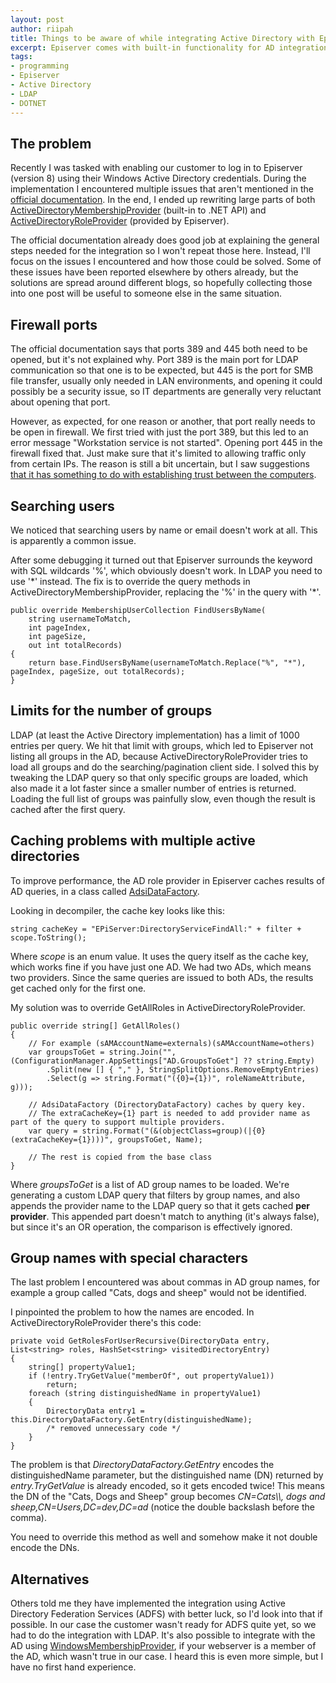 ```yaml
---
layout: post
author: riipah
title: Things to be aware of while integrating Active Directory with Episerver
excerpt: Episerver comes with built-in functionality for AD integration, but while working on the integration I ran into multiple issues that would likely affect others as well, so I compiled those issues and their solutions into a blog post
tags:
- programming
- Episerver
- Active Directory
- LDAP
- DOTNET
---
```


## The problem

Recently I was tasked with enabling our customer to log in to Episerver (version 8) using their Windows Active Directory credentials. 
During the implementation I encountered multiple issues that aren't mentioned in the [official documentation](http://world.episerver.com/documentation/Items/Developers-Guide/EPiServer-CMS/8/Security/Configuring-Active-Directory-membership-provider/).
In the end, I ended up rewriting large parts of both [ActiveDirectoryMembershipProvider](https://msdn.microsoft.com/en-us/library/system.web.security.activedirectorymembershipprovider) (built-in to .NET API) 
and [ActiveDirectoryRoleProvider](http://world.episerver.com/documentation/Class-library/?documentId=cms/8/49807A1D) (provided by Episerver).

The official documentation already does good job at explaining the general steps needed for the integration so I won't repeat those here. 
Instead, I'll focus on the issues I encountered and how those could be solved. 
Some of these issues have been reported elsewhere by others already, but the solutions are spread around different blogs, 
so hopefully collecting those into one post will be useful to someone else in the same situation.

## Firewall ports

The official documentation says that ports 389 and 445 both need to be opened, but it's not explained why.
Port 389 is the main port for LDAP communication so that one is to be expected, but 445 is the port for SMB file transfer, 
usually only needed in LAN environments, and opening it could possibly be a security issue, so IT departments are generally very reluctant about opening that port. 

However, as expected, for one reason or another, that port really needs to be open in firewall. 
We first tried with just the port 389, but this led to an error message "Workstation service is not started". 
Opening port 445 in the firewall fixed that.
Just make sure that it's limited to allowing traffic only from certain IPs.
The reason is still a bit uncertain, but I saw suggestions [that it has something to do with establishing trust between the computers](http://www.windowsnetworking.com/kbase/WindowsTips/Windows2003/AdminTips/Security/Port445andtrustcreation.html).

## Searching users

We noticed that searching users by name or email doesn't work at all. This is apparently a common issue.

After some debugging it turned out that Episerver surrounds the keyword with SQL wildcards '%', which obviously doesn't work. 
In LDAP you need to use '\*' instead. The fix is to override the query methods in ActiveDirectoryMembershipProvider, 
replacing the '%' in the query with '\*'.

```
public override MembershipUserCollection FindUsersByName(
    string usernameToMatch, 
    int pageIndex, 
    int pageSize, 
    out int totalRecords)
{
    return base.FindUsersByName(usernameToMatch.Replace("%", "*"), pageIndex, pageSize, out totalRecords);
}
```

## Limits for the number of groups

LDAP (at least the Active Directory implementation) has a limit of 1000 entries per query. 
We hit that limit with groups, which led to Episerver not listing all groups in the AD, because ActiveDirectoryRoleProvider tries to load all groups 
and do the searching/pagination client side. 
I solved this by tweaking the LDAP query so that only specific groups are loaded, which also made it a lot faster since a smaller number of entries is returned.
Loading the full list of groups was painfully slow, even though the result is cached after the first query.

## Caching problems with multiple active directories

To improve performance, the AD role provider in Episerver caches results of AD queries, in a class called [AdsiDataFactory](http://world.episerver.com/documentation/Class-library/?documentId=cms/8/EEDB98B2).

Looking in decompiler, the cache key looks like this:
```
string cacheKey = "EPiServer:DirectoryServiceFindAll:" + filter + scope.ToString();
```
Where *scope* is an enum value. It uses the query itself as the cache key, which works fine if you have just one AD.
We had two ADs, which means two providers. Since the same queries are issued to both ADs, the results get cached only for the first one.

My solution was to override GetAllRoles in ActiveDirectoryRoleProvider.

```
public override string[] GetAllRoles()
{
    // For example (sAMAccountName=externals)(sAMAccountName=others)
    var groupsToGet = string.Join("", (ConfigurationManager.AppSettings["AD.GroupsToGet"] ?? string.Empty)
        .Split(new [] { "," }, StringSplitOptions.RemoveEmptyEntries)
        .Select(g => string.Format("({0}={1})", roleNameAttribute, g)));

    // AdsiDataFactory (DirectoryDataFactory) caches by query key. 
    // The extraCacheKey={1} part is needed to add provider name as part of the query to support multiple providers.
    var query = string.Format("(&(objectClass=group)(|{0}(extraCacheKey={1})))", groupsToGet, Name);

    // The rest is copied from the base class
}
```
Where *groupsToGet* is a list of AD group names to be loaded. We're generating a custom LDAP query that filters by group names, and also appends the
provider name to the LDAP query so that it gets cached **per provider**. 
This appended part doesn't match to anything (it's always false), but since it's an OR operation, the comparison is effectively ignored.

## Group names with special characters

The last problem I encountered was about commas in AD group names, for example a group called "Cats, dogs and sheep" would not be identified.

I pinpointed the problem to how the names are encoded. In ActiveDirectoryRoleProvider there's this code:
```
private void GetRolesForUserRecursive(DirectoryData entry, List<string> roles, HashSet<string> visitedDirectoryEntry)
{
    string[] propertyValue1;
    if (!entry.TryGetValue("memberOf", out propertyValue1))
        return;
    foreach (string distinguishedName in propertyValue1)
    {
        DirectoryData entry1 = this.DirectoryDataFactory.GetEntry(distinguishedName);
        /* removed unnecessary code */
    }
}
```

The problem is that *DirectoryDataFactory.GetEntry* encodes the distinguishedName parameter, but the  distinguished name (DN)
returned by *entry.TryGetValue* is already encoded, so it gets encoded twice! This means the DN of the "Cats, Dogs and Sheep" group becomes
*CN=Cats\\\\, dogs and sheep,CN=Users,DC=dev,DC=ad* (notice the double backslash before the comma).

You need to override this method as well and somehow make it not double encode the DNs.

## Alternatives

Others told me they have implemented the integration using Active Directory Federation Services (ADFS) with better luck, so I'd look into that if possible. 
In our case the customer wasn't ready for ADFS quite yet, so we had to do the integration with LDAP. 
It's also possible to integrate with the AD using [WindowsMembershipProvider](http://world.episerver.com/documentation/Class-library/?documentId=cms/8/C3725E6D), 
if your webserver is a member of the AD, which wasn't true in our case. I heard this is even more simple, but I have no first hand experience.